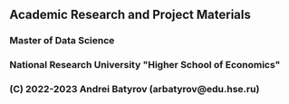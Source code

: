 ## Academic Research and Project Materials
### Master of Data Science
### National Research University "Higher School of Economics"
### (C) 2022-2023 Andrei Batyrov (&#097;&#114;&#098;&#097;&#116;&#121;&#114;&#111;&#118;&#064;&#101;&#100;&#117;&#046;&#104;&#115;&#101;&#046;&#114;&#117;)
